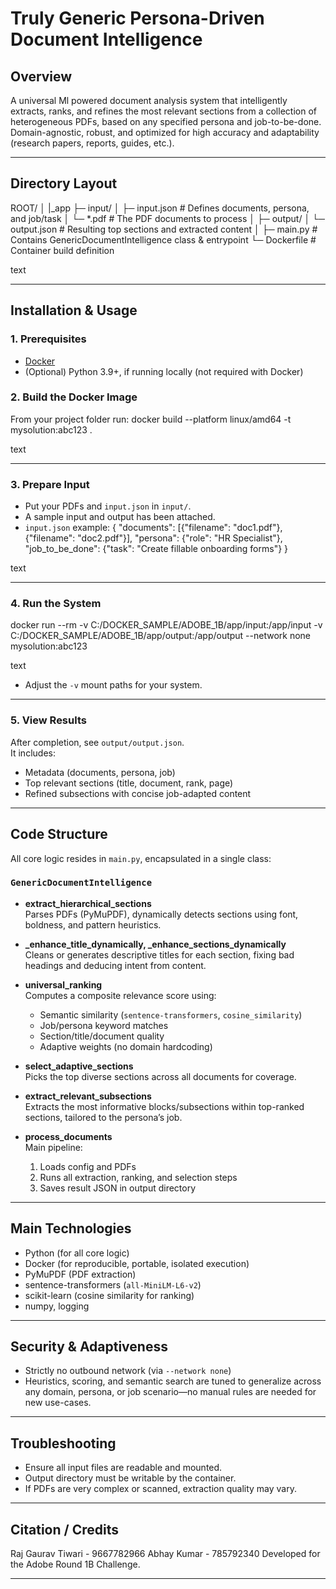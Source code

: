 # Truly Generic Persona-Driven Document Intelligence

## Overview

A universal Ml powered document analysis system that intelligently extracts, ranks, and refines the most relevant sections from a collection of heterogeneous PDFs, based on any specified persona and job-to-be-done. Domain-agnostic, robust, and optimized for high accuracy and adaptability (research papers, reports, guides, etc.).

---

## Directory Layout

ROOT/
│
|_app
  ├─ input/
  │ ├─ input.json # Defines documents, persona, and job/task
  │ └─ *.pdf # The PDF documents to process
  │
  ├─ output/
  │ └─ output.json # Resulting top sections and extracted content
│
├─ main.py # Contains GenericDocumentIntelligence class & entrypoint
└─ Dockerfile # Container build definition

text

---

## Installation & Usage

### 1. Prerequisites

- [Docker](https://www.docker.com/get-started/)
- (Optional) Python 3.9+, if running locally (not required with Docker)

### 2. Build the Docker Image

From your project folder run:
docker build --platform linux/amd64 -t mysolution:abc123 .

text

---

### 3. Prepare Input

- Put your PDFs and `input.json` in `input/`.
- A sample input and output has been attached.
- `input.json` example:
{
"documents": [{"filename": "doc1.pdf"}, {"filename": "doc2.pdf"}],
"persona": {"role": "HR Specialist"},
"job_to_be_done": {"task": "Create fillable onboarding forms"}
}

text


---

### 4. Run the System

docker run --rm
-v C:/DOCKER_SAMPLE/ADOBE_1B/app/input:/app/input
-v C:/DOCKER_SAMPLE/ADOBE_1B/app/output:/app/output
--network none
mysolution:abc123

text
- Adjust the `-v` mount paths for your system.

---

### 5. View Results

After completion, see `output/output.json`.  
It includes:
- Metadata (documents, persona, job)
- Top relevant sections (title, document, rank, page)
- Refined subsections with concise job-adapted content

---

## Code Structure

All core logic resides in `main.py`, encapsulated in a single class:

### `GenericDocumentIntelligence`

- **extract_hierarchical_sections**  
  Parses PDFs (PyMuPDF), dynamically detects sections using font, boldness, and pattern heuristics.

- **_enhance_title_dynamically, _enhance_sections_dynamically**  
  Cleans or generates descriptive titles for each section, fixing bad headings and deducing intent from content.

- **universal_ranking**  
  Computes a composite relevance score using:
    - Semantic similarity (`sentence-transformers`, `cosine_similarity`)
    - Job/persona keyword matches
    - Section/title/document quality
    - Adaptive weights (no domain hardcoding)

- **select_adaptive_sections**  
  Picks the top diverse sections across all documents for coverage.

- **extract_relevant_subsections**  
  Extracts the most informative blocks/subsections within top-ranked sections, tailored to the persona’s job.

- **process_documents**  
  Main pipeline:
    1. Loads config and PDFs
    2. Runs all extraction, ranking, and selection steps
    3. Saves result JSON in output directory

---

## Main Technologies

- Python (for all core logic)
- Docker (for reproducible, portable, isolated execution)
- PyMuPDF (PDF extraction)
- sentence-transformers (`all-MiniLM-L6-v2`)
- scikit-learn (cosine similarity for ranking)
- numpy, logging

---

## Security & Adaptiveness

- Strictly no outbound network (via `--network none`)
- Heuristics, scoring, and semantic search are tuned to generalize across any domain,
  persona, or job scenario—no manual rules are needed for new use-cases.

---

## Troubleshooting

- Ensure all input files are readable and mounted.
- Output directory must be writable by the container.
- If PDFs are very complex or scanned, extraction quality may vary.

---

## Citation / Credits
Raj Gaurav Tiwari - 9667782966
Abhay Kumar - 785792340
Developed for the Adobe Round 1B Challenge.

---

